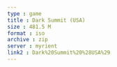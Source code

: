 ```yaml
---
type : game
title : Dark Summit (USA)
size : 481.5 M
format : iso
archive : zip
server : myrient
link2 : Dark%20Summit%20%28USA%29
---
```


